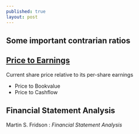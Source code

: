 ```yaml
---
published: true
layout: post
---
```

## Some important contrarian ratios

## [Price to Earnings](http://www.investopedia.com/terms/p/price-earningsratio.asp)

Current share price relative to its per-share earnings

- Price to Bookvalue
- Price to Cashflow

## Financial Statement Analysis

Martin S. Fridson : _Financial Statement Analysis_
